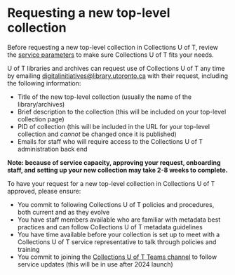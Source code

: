 # Requesting a new top-level collection

Before requesting a new top-level collection in Collections U of T, review the [service parameters](https://github.com/utlib/collections-uoft/blob/main/README.md#about-collections-u-of-t) to make sure Collections U of T fits your needs.

U of T libraries and archives can request use of Collections U of T any time by emailing digitalinitiatives@library.utoronto.ca with their request, including the following information:

* Title of the new top-level collection (usually the name of the library/archives)
* Brief description to the collection (this will be included on your top-level collection page)
* PID of collection (this will be included in the URL for your top-level collection and *cannot* be changed once it is published)
* Emails for staff who will require access to the Collections U of T administration back end

**Note: because of service capacity, approving your request, onboarding staff, and setting up your new collection may take 2-8 weeks to complete.**

To have your request for a new top-level collection in Collections U of T approved, please ensure:
* You commit to following Collections U of T policies and procedures, both current and as they evolve
* You have staff members available who are familiar with metadata best practices and can follow Collections U of T metadata guidelines
* You have time available before your collection is set up to meet with a Collections U of T service representative to talk through policies and training
* You commit to joining the [Collections U of T Teams channel](https://teams.microsoft.com/l/channel/19%3a0c2caaac27a04fe7b6e37018970a66b5%40thread.tacv2/Collections%2520U%2520of%2520T?groupId=2151c2c7-2063-412d-8ebf-de2c9f809003&tenantId=78aac226-2f03-4b4d-9037-b46d56c55210) to follow service updates (this will be in use after 2024 launch)
